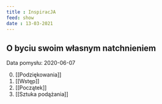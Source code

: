 ```yaml
---
title : InspiracJA
feed: show
date : 13-03-2021
---
```


## O byciu swoim własnym natchnieniem

Data pomysłu: 2020-06-07


0. [[Podziękowania]]
1. [[Wstęp]]
2. [[Początek]]
3. [[Sztuka podążania]]
